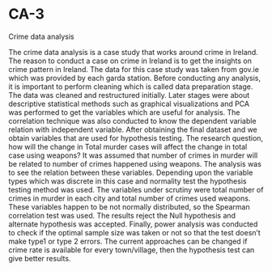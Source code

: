 # CA-3
Crime data analysis

The crime data analysis is a case study that works around crime in Ireland.  The reason to conduct a case on crime in Ireland is to get the insights on crime pattern in Ireland. The data for this case study was taken from gov.ie which was provided by each garda station. Before conducting any analysis, it is important to perform cleaning which is called data preparation stage. The data was cleaned and restructured initially. Later stages were about descriptive statistical methods such as graphical visualizations and PCA was performed to get the variables which are useful for analysis. The correlation technique was also conducted to know the dependent variable relation with independent variable. After obtaining the final dataset and we obtain variables that are used for hypothesis testing. The research question, how will the change in Total murder cases will affect the change in total case using weapons? It was assumed that number of crimes in murder will be related to number of crimes happened using weapons. The analysis was to see the relation between these variables. Depending upon the variable types which was discrete in this case and normality test the hypothesis testing method was used. The variables under scrutiny were total number of crimes in murder in each city and total number of crimes used weapons. These variables happen to be not normally distributed, so the Spearman correlation test was used. The results reject the Null hypothesis and alternate hypothesis was accepted. Finally, power analysis was conducted to check if the optimal sample size was taken or not so that the test doesn’t make type1 or type 2 errors. The current approaches can be changed if crime rate is available for every town/village, then the hypothesis test can give better results. 
